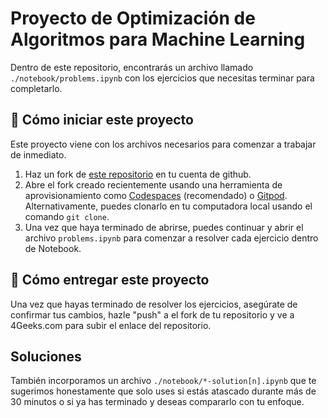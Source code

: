 <!-- hide -->
# Proyecto de Optimización de Algoritmos para Machine Learning
<!-- endhide -->

Dentro de este repositorio, encontrarás un archivo llamado `./notebook/problems.ipynb` con los ejercicios que necesitas terminar para completarlo.

## 🌱  Cómo iniciar este proyecto

Este proyecto viene con los archivos necesarios para comenzar a trabajar de inmediato.

1. Haz un fork de [este repositorio](https://github.com/4GeeksAcademy/algorithm-optimization-project-machine-learning) en tu cuenta de github.
2. Abre el fork creado recientemente usando una herramienta de aprovisionamiento como [Codespaces](https://4geeks.com/lesson/what-is-github-codespaces) (recomendado) o [Gitpod](https://4geeks.com/es/lesson/como-utilizar-gitpod). Alternativamente, puedes clonarlo en tu computadora local usando el comando `git clone`.
3. Una vez que haya terminado de abrirse, puedes continuar y abrir el archivo `problems.ipynb` para comenzar a resolver cada ejercicio dentro de Notebook.

## 🚛 Cómo entregar este proyecto

Una vez que hayas terminado de resolver los ejercicios, asegúrate de confirmar tus cambios, hazle "push" a el fork de tu repositorio y ve a 4Geeks.com para subir el enlace del repositorio.

## Soluciones

También incorporamos un archivo `./notebook/*-solution[n].ipynb` que te sugerimos honestamente que solo uses si estás atascado durante más de 30 minutos o si ya has terminado y deseas compararlo con tu enfoque.

